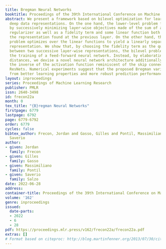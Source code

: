 ```yaml
---
title: Bregman Neural Networks
booktitle: Proceedings of the 39th International Conference on Machine Learning
abstract: We present a framework based on bilevel optimization for learning multilayer,
  deep data representations. On the one hand, the lower-level problem finds a representation
  by successively minimizing layer-wise objectives made of the sum of a prescribed
  regularizer as well as a fidelity term and some linear function both depending on
  the representation found at the previous layer. On the other hand, the upper-level
  problem optimizes over the linear functions to yield a linearly separable final
  representation. We show that, by choosing the fidelity term as the quadratic distance
  between two successive layer-wise representations, the bilevel problem reduces to
  the training of a feed-forward neural network. Instead, by elaborating on Bregman
  distances, we devise a novel neural network architecture additionally involving
  the inverse of the activation function reminiscent of the skip connection used in
  ResNets. Numerical experiments suggest that the proposed Bregman variant benefits
  from better learning properties and more robust prediction performance.
layout: inproceedings
series: Proceedings of Machine Learning Research
publisher: PMLR
issn: 2640-3498
id: frecon22a
month: 0
tex_title: "{B}regman Neural Networks"
firstpage: 6779
lastpage: 6792
page: 6779-6792
order: 6779
cycles: false
bibtex_author: Frecon, Jordan and Gasso, Gilles and Pontil, Massimiliano and Salzo,
  Saverio
author:
- given: Jordan
  family: Frecon
- given: Gilles
  family: Gasso
- given: Massimiliano
  family: Pontil
- given: Saverio
  family: Salzo
date: 2022-06-28
address:
container-title: Proceedings of the 39th International Conference on Machine Learning
volume: '162'
genre: inproceedings
issued:
  date-parts:
  - 2022
  - 6
  - 28
pdf: https://proceedings.mlr.press/v162/frecon22a/frecon22a.pdf
extras: []
# Format based on citeproc: http://blog.martinfenner.org/2013/07/30/citeproc-yaml-for-bibliographies/
---
```

